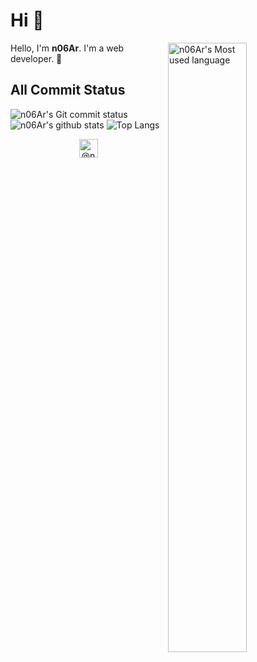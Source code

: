 # Hi 👋

<img width="50%" align="right" src="https://github-readme-stats.vercel.app/api/top-langs/?username=n06ar&layout=compact" alt="n06Ar's Most used language">

Hello, I'm **n06Ar**. I'm a web developer. 🧐

## All Commit Status

![n06Ar's Git commit status](https://pixe.la/v1/users/n06ar/graphs/git-commit)
![n06Ar's github stats](https://github-readme-stats.vercel.app/api?username=n06ar&show_icons=true&count_private=true)
![Top Langs](https://github-readme-stats.vercel.app/api/top-langs/?username=n06ar&layout=compact)

<p align="center"> 
<a href="https://twitter.com/@n06ar" target="blank"><img align="center" src="https://cdn.jsdelivr.net/npm/simple-icons@3.0.1/icons/twitter.svg" alt="@n06ar" height="30" width="30" /></a>
</p>
